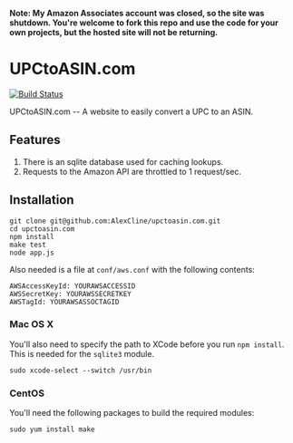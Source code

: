 __Note: My Amazon Associates account was closed, so the site was shutdown. You're welcome to fork this repo and use the code for your own projects, but the hosted site will not be returning.__


UPCtoASIN.com
=============

[![Build Status](https://travis-ci.org/AlexCline/upctoasin.com.png?branch=master)](https://travis-ci.org/AlexCline/upctoasin.com)


UPCtoASIN.com -- A website to easily convert a UPC to an ASIN.

Features
--------

1. There is an sqlite database used for caching lookups.
2. Requests to the Amazon API are throttled to 1 request/sec.

Installation
------------

    git clone git@github.com:AlexCline/upctoasin.com.git
    cd upctoasin.com
    npm install
    make test
    node app.js

Also needed is a file at `conf/aws.conf` with the following contents:

    AWSAccessKeyId: YOURAWSACCESSID
    AWSSecretKey: YOURAWSSECRETKEY
    AWSTagId: YOURAWSASSOCTAGID

### Mac OS X

You'll also need to specify the path to XCode before you run `npm install`.  This is needed for the `sqlite3` module.

    sudo xcode-select --switch /usr/bin

### CentOS

You'll need the following packages to build the required modules:

    sudo yum install make
